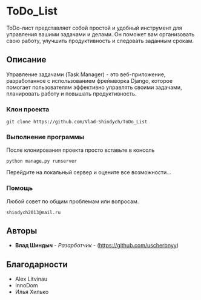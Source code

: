 # ToDo_List

ToDo-лист представляет собой простой и удобный инструмент для управления вашими задачами и делами. Он поможет вам организовать свою работу, улучшить продуктивность и следовать заданным срокам.

## Описание

Управление задачами (Task Manager) - это веб-приложение, разработанное с использованием фреймворка Django, которое помогает пользователям эффективно управлять своими задачами, планировать работу и повышать продуктивность.

### Клон проекта

```
git clone https://github.com/Vlad-Shindych/ToDo_List
```

### Выполнение программы

После клонирования проекта просто вставьте в консоль

```
python manage.py runserver
```

Перейдите на локальный сервер и оцените все возможности...

### Помощь

Любой совет по общим проблемам или вопросам.

```
shindych2013@mail.ru
```

## Авторы

* **Влад Шиндыч** - *Разарботчик* - (https://github.com/uscherbnyy)

## Благодарности

* Alex Litvinau
* InnoDom
* Илья Хилько
